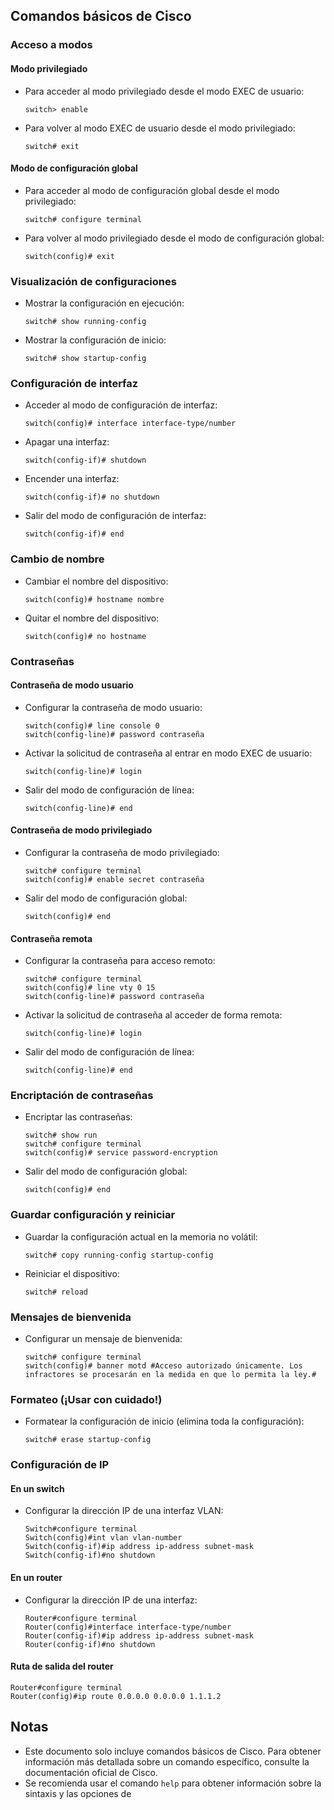 ## Comandos básicos de Cisco

### Acceso a modos

#### Modo privilegiado

- Para acceder al modo privilegiado desde el modo EXEC de usuario:
    ```
    switch> enable
    ```

- Para volver al modo EXEC de usuario desde el modo privilegiado:
    ```
    switch# exit
    ```

#### Modo de configuración global

- Para acceder al modo de configuración global desde el modo privilegiado:
    ```
    switch# configure terminal
    ```

- Para volver al modo privilegiado desde el modo de configuración global:
    ```
    switch(config)# exit
    ```

### Visualización de configuraciones

- Mostrar la configuración en ejecución:
    ```
    switch# show running-config
    ```

- Mostrar la configuración de inicio:
    ```
    switch# show startup-config
    ```

### Configuración de interfaz

- Acceder al modo de configuración de interfaz:
    ```
    switch(config)# interface interface-type/number
    ```

- Apagar una interfaz:
    ```
    switch(config-if)# shutdown
    ```

- Encender una interfaz:
    ```
    switch(config-if)# no shutdown
    ```

- Salir del modo de configuración de interfaz:
    ```
    switch(config-if)# end
    ```

### Cambio de nombre

- Cambiar el nombre del dispositivo:
    ```
    switch(config)# hostname nombre
    ```

- Quitar el nombre del dispositivo:
    ```
    switch(config)# no hostname
    ```

### Contraseñas

#### Contraseña de modo usuario

- Configurar la contraseña de modo usuario:
    ```
    switch(config)# line console 0
    switch(config-line)# password contraseña
    ```

- Activar la solicitud de contraseña al entrar en modo EXEC de usuario:
    ```
    switch(config-line)# login
    ```

- Salir del modo de configuración de línea:
    ```
    switch(config-line)# end
    ```

#### Contraseña de modo privilegiado

- Configurar la contraseña de modo privilegiado:
    ```
    switch# configure terminal
    switch(config)# enable secret contraseña
    ```

- Salir del modo de configuración global:
    ```
    switch(config)# end
    ```

#### Contraseña remota

- Configurar la contraseña para acceso remoto:
    ```
    switch# configure terminal
    switch(config)# line vty 0 15
    switch(config-line)# password contraseña
    ```

- Activar la solicitud de contraseña al acceder de forma remota:
    ```
    switch(config-line)# login
    ```

- Salir del modo de configuración de línea:
    ```
    switch(config-line)# end
    ```

### Encriptación de contraseñas

- Encriptar las contraseñas:
    ```
    switch# show run
    switch# configure terminal
    switch(config)# service password-encryption
    ```

- Salir del modo de configuración global:
    ```
    switch(config)# end
    ```

### Guardar configuración y reiniciar

- Guardar la configuración actual en la memoria no volátil:
    ```
    switch# copy running-config startup-config
    ```

- Reiniciar el dispositivo:
    ```
    switch# reload
    ```

### Mensajes de bienvenida

- Configurar un mensaje de bienvenida:
    ```
    switch# configure terminal
    switch(config)# banner motd #Acceso autorizado únicamente. Los infractores se procesarán en la medida en que lo permita la ley.#
    ```

### Formateo (¡Usar con cuidado!)

- Formatear la configuración de inicio (elimina toda la configuración):
    ```
    switch# erase startup-config
    ```

### Configuración de IP

#### En un switch

- Configurar la dirección IP de una interfaz VLAN:
    ```
    Switch#configure terminal
    Switch(config)#int vlan vlan-number
    Switch(config-if)#ip address ip-address subnet-mask
    Switch(config-if)#no shutdown
    ```

#### En un router

- Configurar la dirección IP de una interfaz:
    ```
    Router#configure terminal
    Router(config)#interface interface-type/number
    Router(config-if)#ip address ip-address subnet-mask
    Router(config-if)#no shutdown
    ```
#### Ruta de salida del router
    
    Router#configure terminal
    Router(config)#ip route 0.0.0.0 0.0.0.0 1.1.1.2 
    
## Notas

- Este documento solo incluye comandos básicos de Cisco. Para obtener información más detallada sobre un comando específico, consulte la documentación oficial de Cisco.
- Se recomienda usar el comando `help` para obtener información sobre la sintaxis y las opciones de
